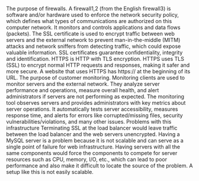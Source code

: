 The purpose of firewalls.
A firewall1,2 (from the English firewall3) is software and/or hardware used to enforce the network security policy, which defines what types of communications are authorized on this computer network. It monitors and controls applications and data flows (packets).
The SSL certificate is used to encrypt traffic between web servers and the external network to prevent man-in-the-middle (MITM) attacks and network sniffers from detecting traffic, which could expose valuable information. SSL certificates guarantee confidentiality, integrity and identification.
HTTPS is HTTP with TLS encryption. HTTPS uses TLS (SSL) to encrypt normal HTTP requests and responses, making it safer and more secure. A website that uses HTTPS has https:// at the beginning of its URL.
The purpose of customer monitoring.
Monitoring clients are used to monitor servers and the external network. They analyze server performance and operations, measure overall health, and alert administrators if servers are not performing as expected. The monitoring tool observes servers and provides administrators with key metrics about server operations. It automatically tests server accessibility, measures response time, and alerts for errors like corrupted/missing files, security vulnerabilities/violations, and many other issues.
Problems with this infrastructure
Terminating SSL at the load balancer would leave traffic between the load balancer and the web servers unencrypted.
Having a MySQL server is a problem because it is not scalable and can serve as a single point of failure for web infrastructure.
Having servers with all the same components would force the components to compete for server resources such as CPU, memory, I/O, etc., which can lead to poor performance and also make it difficult to locate the source of the problem. A setup like this is not easily scalable.
